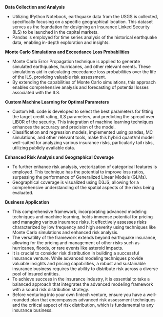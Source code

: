 **Data Collection and Analysis**
- Utilizing IPython Notebook, earthquake data from the USGS is collected, specifically focusing on a specific geographical location. This dataset serves as the foundation for designing an Insurance Linked Security (ILS) to be launched in the capital markets.
- Pandas is employed for time series analysis of the historical earthquake data, enabling in-depth exploration and insights.

**Monte Carlo Simulations and Exceedance Loss Probabilities**
- Monte Carlo Error Propagation technique is applied to generate simulated earthquakes, hurricanes, and other relevant events. These simulations aid in calculating exceedance loss probabilities over the life of the ILS, providing valuable risk assessment.
- By extending the capabilities of Monte Carlo simulations, this approach enables comprehensive analysis and forecasting of potential losses associated with the ILS.

**Custom Machine Learning for Optimal Parameters**
- Custom ML code is developed to select the best parameters for fitting the target credit rating, ILS parameters, and predicting the spread over LIBOR of the security. This integration of machine learning techniques enhances the accuracy and precision of the model.
- Classification and regression models, implemented using pandas, MC simulations, and other relevant tools, make this hybrid quant/ml model well-suited for analyzing various insurance risks, particularly tail risks, utilizing publicly available data.

**Enhanced Risk Analysis and Geographical Coverage**
- To further enhance risk analysis, vectorization of categorical features is employed. This technique has the potential to improve loss ratios, surpassing the performance of Generalized Linear Models (GLMs).
- Geographical coverage is visualized using D3JS, allowing for a comprehensive understanding of the spatial aspects of the risks being evaluated.

**Business Application**

- This comprehensive framework, incorporating advanced modeling techniques and machine learning, holds immense potential for pricing and managing various insurance risks. It effectively assesses risks characterized by low frequency and high severity using techniques like Monte Carlo simulations and enhanced risk analysis.
- The versatility of the framework extends beyond earthquake insurance, allowing for the pricing and management of other risks such as hurricanes, floods, or rare events like asteroid impacts.
- It is crucial to consider risk distribution in building a successful insurance venture. While advanced modeling techniques provide valuable insights and pricing capabilities, a robust and sustainable insurance business requires the ability to distribute risk across a diverse pool of insured entities.
- To achieve success in the insurance industry, it is essential to take a balanced approach that integrates the advanced modeling framework with a sound risk distribution strategy.
- Before venturing into your own fintech venture, ensure you have a well-rounded plan that encompasses advanced risk assessment techniques and the critical aspect of risk distribution, which is fundamental to any insurance business.

